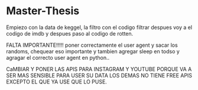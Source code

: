 # Master-Thesis

Empiezo con la data de keggel, la filtro con el codigo filtrar despues voy a el codigo de imdb y despues paso al codigo de rotten.

FALTA IMPORTANTE!!!!!
poner correctamente el user agent y sacar los randoms, chequear eso importante y tambien agregar sleep en todso y agragar el correcto user agent en python..

CaMBIAR Y PONER LAS APIS PARA INSTAGRAM Y YOUTUBE PORQUE VA A SER MAS SENSIBLE PARA USER SU DATA LOS DEMAS NO TIENE FREE APIS EXCEPTO EL QUE YA USE QUE LO PUSE.